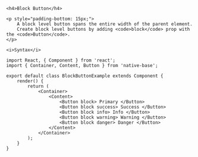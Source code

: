 <div class="section" id="blockButton">

    <h4>Block Button</h4>

    <p style="padding-bottom: 15px;">
        A block level button spans the entire width of the parent element.
        Create block level buttons by adding <code>block</code> prop with the <code>Button</code>.
    </p>

    <i>Syntax</i>

<pre class="line-numbers"><code class="language-jsx">import React, { Component } from 'react';
import { Container, Content, Button } from 'native-base';
​
export default class BlockButtonExample extends Component {
    render() {
        return (
            &lt;Container>
                &lt;Content>
                    &lt;Button block> Primary &lt;/Button>
                    &lt;Button block success> Success &lt;/Button>
                    &lt;Button block info> Info &lt;/Button>
                    &lt;Button block warning> Warning &lt;/Button>
                    &lt;Button block danger> Danger &lt;/Button>
                &lt;/Content>
            &lt;/Container>
        );
    }
}</code></pre><br />

</div>
